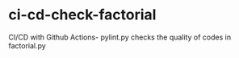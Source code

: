 # ci-cd-check-factorial
CI/CD with Github Actions- pylint.py checks the quality of codes in factorial.py
